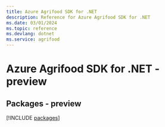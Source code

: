 ```yaml
---
title: Azure Agrifood SDK for .NET
description: Reference for Azure Agrifood SDK for .NET
ms.date: 03/01/2024
ms.topic: reference
ms.devlang: dotnet
ms.service: agrifood
---
```

# Azure Agrifood SDK for .NET - preview
## Packages - preview
[!INCLUDE [packages](agrifood-index.md)]
